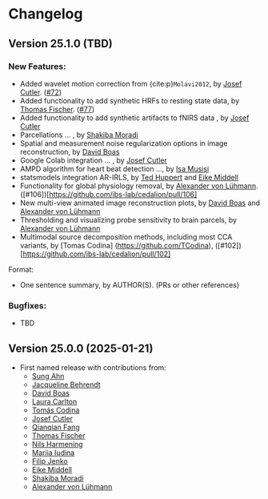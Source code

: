 # Changelog

## Version 25.1.0 (TBD)

### New Features:

- Added wavelet motion correction from {cite:p}`Molavi2012`, by [Josef Cutler](https://github.com/jccutler). ([#72](https://github.com/ibs-lab/cedalion/pull/72))
- Added functionality to add synthetic HRFs to resting state data, 
  by [Thomas Fischer](https://github.com/thomasfischer11). ([#77](https://github.com/ibs-lab/cedalion/pull/77))
- Added functionality to add synthetic artifacts to fNIRS data , by [Josef Cutler](https://github.com/jccutler) 
- Parcellations ... , by [Shakiba Moradi](https://github.com/shakiba93)
- Spatial and measurement noise regularization options in image reconstruction,  by [David Boas](https://github.com/dboas)
- Google Colab integration ... , by [Josef Cutler](https://github.com/jccutler)
- AMPD algorithm for heart beat detection ..., by [Isa Musisi](https://github.com/isamusisi)
- statsmodels integration AR-IRLS, by [Ted Huppert](https://github.com/huppertt) and [Eike Middell](https://github.com/emiddell)
- Functionality for global physiology removal, by [Alexander von Lühmann](https://github.com/avolu). ([#106])[https://github.com/ibs-lab/cedalion/pull/106]
- New multi-view animated image reconstruction plots, by [David Boas](https://github.com/dboas) and [Alexander von Lühmann](https://github.com/avolu)
- Thresholding and visualizing probe sensitivity to brain parcels, by [Alexander von Lühmann](https://github.com/avolu)
- Multimodal source decomposition methods, including most CCA variants, by [Tomas Codina] (https://github.com/TCodina), ([#102])[https://github.com/ibs-lab/cedalion/pull/102]

Format:
- One sentence summary, by AUTHOR(S). (PRs or other references)

### Bugfixes:
- TBD

## Version 25.0.0 (2025-01-21)

- First named release with contributions from:
    - [Sung Ahn](https://github.com/ahns97)
    - [Jacqueline Behrendt](https://github.com/jackybehrendt12)
    - [David Boas](https://github.com/dboas)
    - [Laura Carlton](https://github.com/lauracarlton)
    - [Tomás Codina](https://github.com/TCodina)
    - [Josef Cutler](https://github.com/jccutler)
    - [Qianqian Fang](https://github.com/fangq)
    - [Thomas Fischer](https://github.com/thomasfischer11)
    - [Nils Harmening](https://github.com/harmening)
    - [Mariia Iudina](https://github.com/mashayu)
    - [Filip Jenko](https://github.com/FilipJenko)
    - [Eike Middell](https://github.com/emiddell)
    - [Shakiba Moradi](https://github.com/shakiba93)
    - [Alexander von Lühmann](https://github.com/avolu)
    
    
    
    
    
    
    
    
    
    
    
